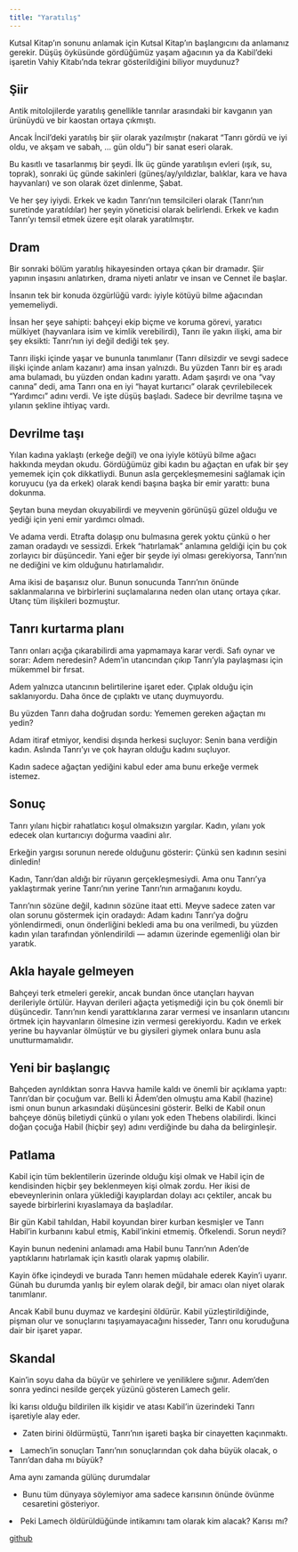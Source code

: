 ```yaml
---
title: "Yaratılış"
---
```



Kutsal Kitap’ın sonunu anlamak için Kutsal Kitap’ın başlangıcını da anlamanız gerekir. Düşüş öyküsünde gördüğümüz yaşam ağacının ya da Kabil’deki işaretin Vahiy Kitabı’nda tekrar gösterildiğini biliyor muydunuz?


## Şiir

<a name="da4c"></a>
Antik mitolojilerde yaratılış genellikle tanrılar arasındaki bir kavganın yan ürünüydü ve bir kaostan ortaya çıkmıştı.

Ancak İncil’deki yaratılış bir şiir olarak yazılmıştır (nakarat “Tanrı gördü ve iyi oldu, ve akşam ve sabah, … gün oldu”) bir sanat eseri olarak.

Bu kasıtlı ve tasarlanmış bir şeydi. İlk üç günde yaratılışın evleri (ışık, su, toprak), sonraki üç günde sakinleri (güneş/ay/yıldızlar, balıklar, kara ve hava hayvanları) ve son olarak özet dinlenme, Şabat.

Ve her şey iyiydi. Erkek ve kadın Tanrı’nın temsilcileri olarak (Tanrı’nın suretinde yaratıldılar) her şeyin yöneticisi olarak belirlendi. Erkek ve kadın Tanrı’yı temsil etmek üzere eşit olarak yaratılmıştır.


## Dram

<a name="7aea"></a>
Bir sonraki bölüm yaratılış hikayesinden ortaya çıkan bir dramadır. Şiir yapının inşasını anlatırken, drama niyeti anlatır ve insan ve Cennet ile başlar.

İnsanın tek bir konuda özgürlüğü vardı: iyiyle kötüyü bilme ağacından yememeliydi.

İnsan her şeye sahipti: bahçeyi ekip biçme ve koruma görevi, yaratıcı mülkiyet (hayvanlara isim ve kimlik verebilirdi), Tanrı ile yakın ilişki, ama bir şey eksikti: Tanrı’nın iyi değil dediği tek şey.

Tanrı ilişki içinde yaşar ve bununla tanımlanır (Tanrı dilsizdir ve sevgi sadece ilişki içinde anlam kazanır) ama insan yalnızdı. Bu yüzden Tanrı bir eş aradı ama bulamadı, bu yüzden ondan kadını yarattı. Adam şaşırdı ve ona “vay canına” dedi, ama Tanrı ona en iyi “hayat kurtarıcı” olarak çevrilebilecek “Yardımcı” adını verdi. Ve işte düşüş başladı. Sadece bir devrilme taşına ve yılanın şekline ihtiyaç vardı.


## Devrilme taşı

<a name="2fce"></a>
Yılan kadına yaklaştı (erkeğe değil) ve ona iyiyle kötüyü bilme ağacı hakkında meydan okudu. Gördüğümüz gibi kadın bu ağaçtan en ufak bir şey yememek için çok dikkatliydi. Bunun asla gerçekleşmemesini sağlamak için koruyucu (ya da erkek) olarak kendi başına başka bir emir yarattı: buna dokunma.

Şeytan buna meydan okuyabilirdi ve meyvenin görünüşü güzel olduğu ve yediği için yeni emir yardımcı olmadı.

Ve adama verdi. Etrafta dolaşıp onu bulmasına gerek yoktu çünkü o her zaman oradaydı ve sessizdi. Erkek “hatırlamak” anlamına geldiği için bu çok zorlayıcı bir düşüncedir. Yani eğer bir şeyde iyi olması gerekiyorsa, Tanrı’nın ne dediğini ve kim olduğunu hatırlamalıdır.

Ama ikisi de başarısız olur. Bunun sonucunda Tanrı’nın önünde saklanmalarına ve birbirlerini suçlamalarına neden olan utanç ortaya çıkar. Utanç tüm ilişkileri bozmuştur.


## Tanrı kurtarma planı

<a name="af3c"></a>
Tanrı onları açığa çıkarabilirdi ama yapmamaya karar verdi. Safı oynar ve sorar: Adem neredesin? Adem’in utancından çıkıp Tanrı’yla paylaşması için mükemmel bir fırsat.

Adem yalnızca utancının belirtilerine işaret eder. Çıplak olduğu için saklanıyordu. Daha önce de çıplaktı ve utanç duymuyordu.

Bu yüzden Tanrı daha doğrudan sordu: Yememen gereken ağaçtan mı yedin?

Adam itiraf etmiyor, kendisi dışında herkesi suçluyor: Senin bana verdiğin kadın. Aslında Tanrı’yı ve çok hayran olduğu kadını suçluyor.

Kadın sadece ağaçtan yediğini kabul eder ama bunu erkeğe vermek istemez.


## Sonuç

<a name="a510"></a>
Tanrı yılanı hiçbir rahatlatıcı koşul olmaksızın yargılar. Kadın, yılanı yok edecek olan kurtarıcıyı doğurma vaadini alır.

Erkeğin yargısı sorunun nerede olduğunu gösterir: Çünkü sen kadının sesini dinledin!

Kadın, Tanrı’dan aldığı bir rüyanın gerçekleşmesiydi. Ama onu Tanrı’ya yaklaştırmak yerine Tanrı’nın yerine Tanrı’nın armağanını koydu.

Tanrı’nın sözüne değil, kadının sözüne itaat etti. Meyve sadece zaten var olan sorunu göstermek için oradaydı: Adam kadını Tanrı’ya doğru yönlendirmedi, onun önderliğini bekledi ama bu ona verilmedi, bu yüzden kadın yılan tarafından yönlendirildi — adamın üzerinde egemenliği olan bir yaratık.


## Akla hayale gelmeyen

<a name="2639"></a>
Bahçeyi terk etmeleri gerekir, ancak bundan önce utançları hayvan derileriyle örtülür. Hayvan derileri ağaçta yetişmediği için bu çok önemli bir düşüncedir. Tanrı’nın kendi yarattıklarına zarar vermesi ve insanların utancını örtmek için hayvanların ölmesine izin vermesi gerekiyordu. Kadın ve erkek yerine bu hayvanlar ölmüştür ve bu giysileri giymek onlara bunu asla unutturmamalıdır.


## Yeni bir başlangıç

<a name="1c54"></a>
Bahçeden ayrıldıktan sonra Havva hamile kaldı ve önemli bir açıklama yaptı: Tanrı’dan bir çocuğum var. Belli ki Âdem’den olmuştu ama Kabil (hazine) ismi onun bunun arkasındaki düşüncesini gösterir. Belki de Kabil onun bahçeye dönüş biletiydi çünkü o yılanı yok eden Thebens olabilirdi. İkinci doğan çocuğa Habil (hiçbir şey) adını verdiğinde bu daha da belirginleşir.


## Patlama

<a name="9584"></a>
Kabil için tüm beklentilerin üzerinde olduğu kişi olmak ve Habil için de kendisinden hiçbir şey beklenmeyen kişi olmak zordu. Her ikisi de ebeveynlerinin onlara yüklediği kayıplardan dolayı acı çektiler, ancak bu sayede birbirlerini kıyaslamaya da başladılar.

Bir gün Kabil tahıldan, Habil koyundan birer kurban kesmişler ve Tanrı Habil’in kurbanını kabul etmiş, Kabil’inkini etmemiş. Öfkelendi. Sorun neydi?

Kayin bunun nedenini anlamadı ama Habil bunu Tanrı’nın Aden’de yaptıklarını hatırlamak için kasıtlı olarak yapmış olabilir.

Kayin öfke içindeydi ve burada Tanrı hemen müdahale ederek Kayin’i uyarır. Günah bu durumda yanlış bir eylem olarak değil, bir amacı olan niyet olarak tanımlanır.

Ancak Kabil bunu duymaz ve kardeşini öldürür. Kabil yüzleştirildiğinde, pişman olur ve sonuçlarını taşıyamayacağını hisseder, Tanrı onu koruduğuna dair bir işaret yapar.


## Skandal

<a name="dce8"></a>
Kain’in soyu daha da büyür ve şehirlere ve yeniliklere sığınır. Adem’den sonra yedinci nesilde gerçek yüzünü gösteren Lamech gelir.

İki karısı olduğu bildirilen ilk kişidir ve atası Kabil’in üzerindeki Tanrı işaretiyle alay eder.

- Zaten birini öldürmüştü, Tanrı’nın işareti başka bir cinayetten kaçınmaktı.
<li id="222e">Lamech’in sonuçları Tanrı’nın sonuçlarından çok daha büyük olacak, o Tanrı’dan daha mı büyük?</li>

Ama aynı zamanda gülünç durumdalar

- Bunu tüm dünyaya söylemiyor ama sadece karısının önünde övünme cesaretini gösteriyor.
<li id="e5e3">Peki Lamech öldürüldüğünde intikamını tam olarak kim alacak? Karısı mı?</li>






[github](https://github.com/revelation-today/revelation-today/blob/main/exampleSite/content/docs/bible/creation/expl/the-creation.tr.md)

